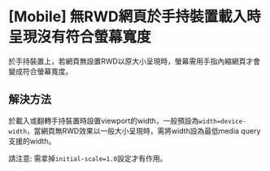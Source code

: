 # [Mobile] 無RWD網頁於手持裝置載入時呈現沒有符合螢幕寬度

於手持裝置上，若網頁無設置RWD以原大小呈現時，螢幕需用手指內縮網頁才會變成符合螢幕寬度。

## 解決方法

於載入或翻轉手持裝置時設置viewport的width，一般預設為`width=device-width`，當網頁無RWD效果以一般大小呈現時，需將width設為最低media query支援的width。

請注意: 需拿掉`initial-scale=1.0`設定才有作用。
